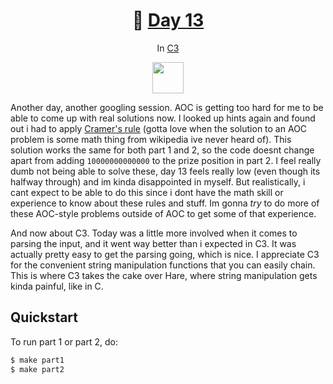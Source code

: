 <h1 align="center">🎄 <a href="https://adventofcode.com/2023/day/13">Day 13</a></h1>
<p align="center">In <a href="https://c3-lang.org/">C3</a></p>
<p align="center">
	<img src="https://c3-lang.org/logo.svg" width="50px">
</p>

Another day, another googling session. AOC is getting too hard for me to be able to come up with
real solutions now. I looked up hints again and found out i had to apply [Cramer's rule](https://en.wikipedia.org/wiki/Cramer%27s_rule)
(gotta love when the solution to an AOC problem is some math thing from wikipedia ive never heard of).
This solution works the same for both part 1 and 2, so the code doesnt change apart from adding
`10000000000000` to the prize position in part 2. I feel really dumb not being able to solve these,
day 13 feels really low (even though its halfway through) and im kinda disappointed in myself. But
realistically, i cant expect to be able to do this since i dont have the math skill or experience to
know about these rules and stuff. Im gonna *try* to do more of these AOC-style problems outside of
AOC to get some of that experience.

And now about C3. Today was a little more involved when it comes to parsing the input, and it went
way better than i expected in C3. It was actually pretty easy to get the parsing going, which is
nice. I appreciate C3 for the convenient string manipulation functions that you can easily chain.
This is where C3 takes the cake over Hare, where string manipulation gets kinda painful, like in C.

## Quickstart
To run part 1 or part 2, do:
```sh
$ make part1
$ make part2
```

